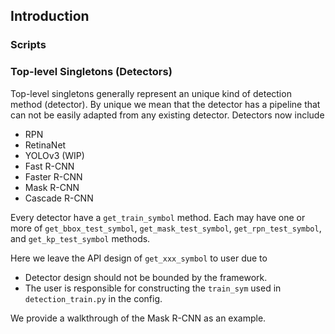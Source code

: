 ## Introduction

### Scripts


### Top-level Singletons (Detectors)
Top-level singletons generally represent an unique kind of detection method (detector).
By unique we mean that the detector has a pipeline that can not be easily adapted from any existing detector.
Detectors now include
- RPN
- RetinaNet
- YOLOv3 (WIP)
- Fast R-CNN
- Faster R-CNN
- Mask R-CNN
- Cascade R-CNN

Every detector have a `get_train_symbol` method.
Each may have one or more of `get_bbox_test_symbol`, `get_mask_test_symbol`, `get_rpn_test_symbol`, and `get_kp_test_symbol` methods.

Here we leave the API design of `get_xxx_symbol` to user due to
- Detector design should not be bounded by the framework.
- The user is responsible for constructing the `train_sym` used in `detection_train.py` in the config.

We provide a walkthrough of the Mask R-CNN as an example.
```
```